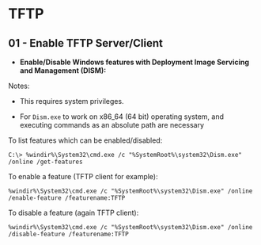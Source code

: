 # TFTP

## 01 - Enable TFTP Server/Client

- **Enable/Disable Windows features with Deployment Image Servicing and Management (DISM):**

Notes:

- This requires system privileges.

- For `Dism.exe` to work on x86_64 (64 bit) operating system, and executing commands as an absolute path are necessary

To list features which can be enabled/disabled:

`C:\> %windir%\System32\cmd.exe /c "%SystemRoot%\system32\Dism.exe" /online /get-features`

To enable a feature (TFTP client for example):

`%windir%\System32\cmd.exe /c "%SystemRoot%\system32\Dism.exe" /online /enable-feature /featurename:TFTP`

To disable a feature (again TFTP client):

`%windir%\System32\cmd.exe /c "%SystemRoot%\system32\Dism.exe" /online /disable-feature /featurename:TFTP`
